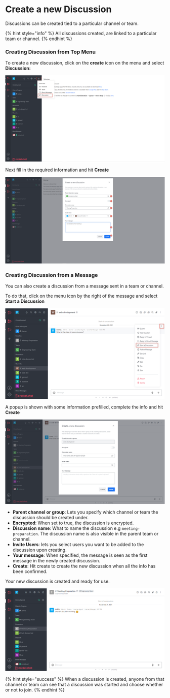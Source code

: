 # Create a new Discussion

Discussions can be created tied to a particular channel or team.

{% hint style="info" %}
All discussions created, are linked to a particular team or channel.
{% endhint %}

### Creating Discussion from Top Menu

To create a new discussion, click on the **create** icon on the menu and select **Discussion:**

![](<../../../../.gitbook/assets/image (644) (1) (1).png>)

Next fill in the required information and hit **Create**

![](<../../../../.gitbook/assets/image (680) (1) (1).png>)

### Creating Discussion from a Message

You can also create a discussion from a message sent in a team or channel.

To do that, click on the menu icon by the right of the message and select **Start a Discussion**

![](<../../../../.gitbook/assets/image (648) (1) (1).png>)

A popup is shown with some information prefilled, complete the info and hit **Create**

![](<../../../../.gitbook/assets/image (652) (1) (1).png>)

* **Parent channel or group**: Lets you specify which channel or team the discussion should be created under.
* **Encrypted**: When set to true, the discussion is encrypted.
* **Discussion name**: What to name the discussion e.g `meeting-preparation`. The discussion name is also visible in the parent team or channel.
* **Invite Users**: lets you select users you want to be added to the discussion upon creating.
* **Your message**: When specified, the message is seen as the first message in the newly created discussion.
* **Create**: Hit create to create the new discussion when all the info has been confirmed.

Your new discussion is created and ready for use.

![](<../../../../.gitbook/assets/image (634) (1).png>)

{% hint style="success" %}
When a discussion is created, anyone from that channel or team can see that a discussion was started and choose whether or not to join.
{% endhint %}
